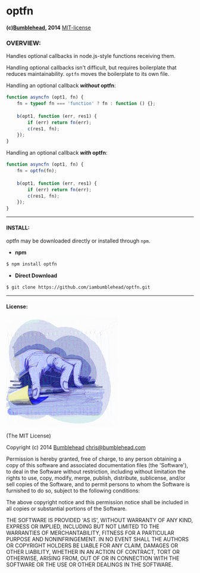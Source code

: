 optfn
=====
**(c)[Bumblehead][0], 2014** [MIT-license](#license)  

### OVERVIEW:

Handles optional callbacks in node.js-style functions receiving them.

Handling optional callbacks isn't difficult, but requires boilerplate that reduces maintainability. `optfn` moves the boilerplate to its own file.

Handling an optional callback **_without_ optfn**:
  ```javascript
  function asyncfn (opt1, fn) {
      fn = typeof fn === 'function' ? fn : function () {};
      
      b(opt1, function (err, res1) {
          if (err) return fn(err);
          c(res1, fn);
      });
  }
  ```

Handling an optional callback **_with_ optfn**:
  ```javascript
  function asyncfn (opt1, fn) {
      fn = optfn(fn);
      
      b(opt1, function (err, res1) {
          if (err) return fn(err);
          c(res1, fn);
      });
  }
  ```


[0]: http://www.bumblehead.com                            "bumblehead"

------------------------------------------------------------------------------
#### <a id="install"></a>INSTALL:

optfn may be downloaded directly or installed through `npm`.

 * **npm**   

 ```bash
 $ npm install optfn
 ```

 * **Direct Download**
 
 ```bash  
 $ git clone https://github.com/iambumblehead/optfn.git
 ```


------------------------------------------------------------------------------
#### <a id="license">License:

 ![scrounge](http://github.com/iambumblehead/scroungejs/raw/master/img/hand.png) 

(The MIT License)

Copyright (c) 2014 [Bumblehead][0] <chris@bumblehead.com>

Permission is hereby granted, free of charge, to any person obtaining a copy of this software and associated documentation files (the 'Software'), to deal in the Software without restriction, including without limitation the rights to use, copy, modify, merge, publish, distribute, sublicense, and/or sell copies of the Software, and to permit persons to whom the Software is furnished to do so, subject to the following conditions:

The above copyright notice and this permission notice shall be included in all copies or substantial portions of the Software.

THE SOFTWARE IS PROVIDED 'AS IS', WITHOUT WARRANTY OF ANY KIND, EXPRESS OR IMPLIED, INCLUDING BUT NOT LIMITED TO THE WARRANTIES OF MERCHANTABILITY, FITNESS FOR A PARTICULAR PURPOSE AND NONINFRINGEMENT. IN NO EVENT SHALL THE AUTHORS OR COPYRIGHT HOLDERS BE LIABLE FOR ANY CLAIM, DAMAGES OR OTHER LIABILITY, WHETHER IN AN ACTION OF CONTRACT, TORT OR OTHERWISE, ARISING FROM, OUT OF OR IN CONNECTION WITH THE SOFTWARE OR THE USE OR OTHER DEALINGS IN THE SOFTWARE.
